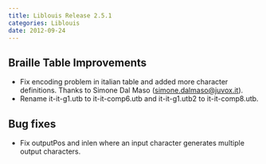 ```yaml
---
title: Liblouis Release 2.5.1
categories: Liblouis
date: 2012-09-24
---
```


## Braille Table Improvements

* Fix encoding problem in italian table and added more character definitions. Thanks to Simone Dal Maso (simone.dalmaso@juvox.it).
* Rename it-it-g1.utb to it-it-comp6.utb and it-it-g1.utb2 to it-it-comp8.utb.

## Bug fixes

* Fix outputPos and inlen where an input character generates multiple output characters.

